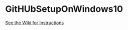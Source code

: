 # GitHUbSetupOnWindows10
[See the Wiki for Instructions](https://github.com/ahbaid/GitHUbSetupOnWindows10/wiki)
